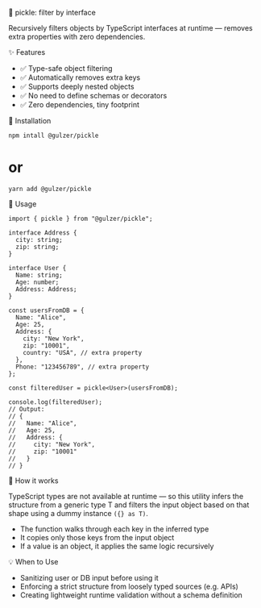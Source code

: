 🥒 pickle: filter by interface

Recursively filters objects by TypeScript interfaces at runtime — removes extra properties with zero dependencies.

✨ Features

- ✅ Type-safe object filtering
- ✅ Automatically removes extra keys
- ✅ Supports deeply nested objects
- ✅ No need to define schemas or decorators
- ✅ Zero dependencies, tiny footprint

🚀 Installation

`npm intall @gulzer/pickle`

# or

`yarn add @gulzer/pickle`

🔧 Usage

```
import { pickle } from "@gulzer/pickle";

interface Address {
  city: string;
  zip: string;
}

interface User {
  Name: string;
  Age: number;
  Address: Address;
}

const usersFromDB = {
  Name: "Alice",
  Age: 25,
  Address: {
    city: "New York",
    zip: "10001",
    country: "USA", // extra property
  },
  Phone: "123456789", // extra property
};

const filteredUser = pickle<User>(usersFromDB);

console.log(filteredUser);
// Output:
// {
//   Name: "Alice",
//   Age: 25,
//   Address: {
//     city: "New York",
//     zip: "10001"
//   }
// }
```

🧠 How it works

TypeScript types are not available at runtime — so this utility infers the structure from a generic type T and filters the input object based on that shape using a dummy instance `({} as T)`.

- The function walks through each key in the inferred type
- It copies only those keys from the input object
- If a value is an object, it applies the same logic recursively

💡 When to Use

- Sanitizing user or DB input before using it
- Enforcing a strict structure from loosely typed sources (e.g. APIs)
- Creating lightweight runtime validation without a schema definition
